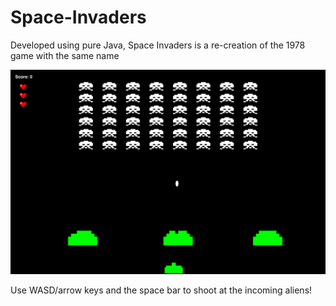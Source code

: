 # Space-Invaders
Developed using pure Java, Space Invaders is a re-creation of the 1978 game with the same name

![Space-Invaders-Image1](Space%20Invaders/Screen1.png)

Use WASD/arrow keys and the space bar to shoot at the incoming aliens!
